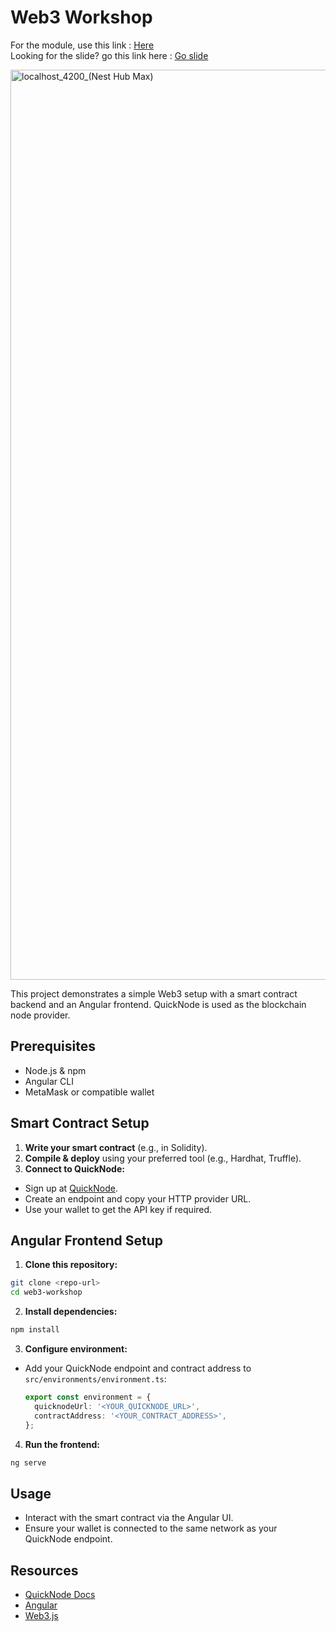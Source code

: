 # Web3 Workshop

For the module, use this link : <a href="https://docs.google.com/document/d/1gz8z0KjQAb5vYeb_I1j6RhfTMTaKn5ELBi1Cosqpnl0/edit?tab=t.0" target="_new">Here </a>
<br/> Looking for the slide? go this link here : <a href="https://bit.ly/raihan-intro-web3" target="_new">Go slide</a>

<img width="1456" height="1456" alt="localhost_4200_(Nest Hub Max)" src="https://github.com/user-attachments/assets/6caa6afa-8026-4edd-879b-69848ed694d9" />


This project demonstrates a simple Web3 setup with a smart contract backend and an Angular frontend. QuickNode is used as the blockchain node provider.

## Prerequisites

- Node.js & npm
- Angular CLI
- MetaMask or compatible wallet

## Smart Contract Setup

1. **Write your smart contract** (e.g., in Solidity).
2. **Compile & deploy** using your preferred tool (e.g., Hardhat, Truffle).
3. **Connect to QuickNode:**

- Sign up at [QuickNode](https://www.quicknode.com/).
- Create an endpoint and copy your HTTP provider URL.
- Use your wallet to get the API key if required.

## Angular Frontend Setup

1. **Clone this repository:**

```bash
git clone <repo-url>
cd web3-workshop
```

2. **Install dependencies:**

```bash
npm install
```

3. **Configure environment:**

- Add your QuickNode endpoint and contract address to `src/environments/environment.ts`:
  ```typescript
  export const environment = {
    quicknodeUrl: '<YOUR_QUICKNODE_URL>',
    contractAddress: '<YOUR_CONTRACT_ADDRESS>',
  };
  ```

4. **Run the frontend:**

```bash
ng serve
```

## Usage

- Interact with the smart contract via the Angular UI.
- Ensure your wallet is connected to the same network as your QuickNode endpoint.

## Resources

- [QuickNode Docs](https://docs.quicknode.com/)
- [Angular](https://angular.io/)
- [Web3.js](https://web3js.readthedocs.io/)
